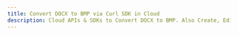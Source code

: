 ---title: Convert DOCX to BMP via Curl SDK in Clouddescription: Cloud APIs & SDKs to Convert DOCX to BMP. Also Create, Edit & Render Microsoft Word & OpenOffice documents in the Cloud.---